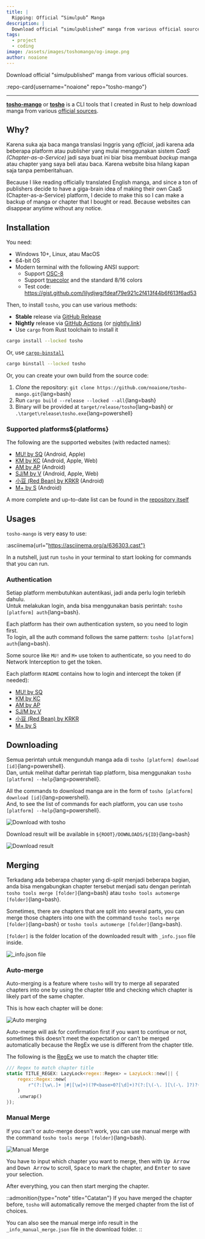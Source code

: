 ```yaml
---
title: |
  Ripping: Official “Simulpub” Manga
description: |
  Download official “simulpublished” manga from various official sources
tags:
  - project
  - coding
image: /assets/images/toshomango/og-image.png
author: noaione
---
```


Download official "simulpublished" manga from various official sources.

<!--more-->

:repo-card{username="noaione" repo="tosho-mango"}

---

**[tosho-mango](https://github.com/noaione/tosho-mango)** or **[tosho](https://github.com/noaione/tosho-mango)** is a CLI tools that I created in Rust to help download manga from various [official sources](#platforms).

## Why?

Karena suka aja baca manga translasi Inggris yang _official_, jadi karena ada beberapa platform atau publisher yang mulai menggunakan sistem _CaaS (Chapter-as-a-Service)_ jadi saya buat ini biar bisa membuat _backup_ manga atau chapter yang saya beli atau baca. Karena website bisa hilang kapan saja tanpa pemberitahuan.

Because I like reading officially translated English manga, and since a ton of publishers decide to have a giga-brain idea of making their own CaaS (Chapter-as-a-Service) platform, I decide to make this so I can make a backup of manga or chapter that I bought or read. Because websites can disappear anytime without any notice.

## Installation

You need:

- Windows 10+, Linux, atau MacOS
- 64-bit OS
- Modern terminal with the following ANSI support:
  - Support [OSC-8](https://github.com/Alhadis/OSC8-Adoption#terminal-emulators)
  - Support [truecolor](https://github.com/termstandard/colors#terminal-emulators) and the standard 8/16 colors
  - Test code: https://gist.github.com/lilydjwg/fdeaf79e921c2f413f44b6f613f6ad53

Then, to install `tosho`, you can use various methods:

- **Stable** release via [GitHub Release](https://github.com/noaione/tosho-mango/releases)
- **Nightly** release via [GitHub Actions](https://github.com/noaione/tosho-mango/actions/workflows/ci.yml?query=branch%3Amaster) (or [nightly.link](https://nightly.link/noaione/tosho-mango/workflows/ci/master?preview))
- Use `cargo` from Rust toolchain to install it

```bash
cargo install --locked tosho
```

Or, use [`cargo-binstall`](https://github.com/cargo-bins/cargo-binstall)

```bash
cargo binstall --locked tosho
```

Or, you can create your own build from the source code:

1. _Clone_ the repository: `git clone https://github.com/noaione/tosho-mango.git`{lang=bash}
2. Run `cargo build --release --locked --all`{lang=bash}
3. Binary will be provided at `target/release/tosho`{lang=bash} or `.\target\release\tosho.exe`{lang=powershell}

### Supported platforms${platforms}

The following are the supported websites (with redacted names):

- [MU! by SQ](https://github.com/noaione/tosho-mango/tree/master/tosho_musq) (Android, Apple)
- [KM by KC](https://github.com/noaione/tosho-mango/tree/master/tosho_kmkc) (Android, Apple, Web)
- [AM by AP](https://github.com/noaione/tosho-mango/tree/master/tosho_amap) (Android)
- [SJ/M by V](https://github.com/noaione/tosho-mango/tree/master/tosho_sjv) (Android, Apple, Web)
- [小豆 (Red Bean) by KRKR](https://github.com/noaione/tosho-mango/tree/master/tosho_rbean) (Android)
- [M+ by S](https://github.com/noaione/tosho-mango/tree/master/tosho_mplus) (Android)

A more complete and up-to-date list can be found in the [repository itself](https://github.com/noaione/tosho-mango#supported-platform)

## Usages

`tosho-mango` is very easy to use:

:asciinema{url="https://asciinema.org/a/636303.cast"}

In a nutshell, just run `tosho` in your terminal to start looking for commands that you can run.

### Authentication

Setiap platform membutuhkan autentikasi, jadi anda perlu login terlebih dahulu.<br />
Untuk melakukan login, anda bisa menggunakan basis perintah: `tosho [platform] auth`{lang=bash}.

Each platform has their own authentication system, so you need to login first.<br />
To login, all the auth command follows the same pattern: `tosho [platform] auth`{lang=bash}.

Some source like `MU!` and `M+` use token to authenticate, so you need to do Network Interception to get the token.

Each platform `README` contains how to login and intercept the token (if needed):

- [MU! by SQ](https://github.com/noaione/tosho-mango/tree/master/tosho_musq#authentication)
- [KM by KC](https://github.com/noaione/tosho-mango/tree/master/tosho_kmkc#authentication)
- [AM by AP](https://github.com/noaione/tosho-mango/tree/master/tosho_amap#authentication)
- [SJ/M by V](https://github.com/noaione/tosho-mango/tree/master/tosho_sjv#authentication)
- [小豆 (Red Bean) by KRKR](https://github.com/noaione/tosho-mango/tree/master/tosho_rbean#authentication)
- [M+ by S](https://github.com/noaione/tosho-mango/tree/master/tosho_mplus#authentication)

## Downloading

Semua perintah untuk mengunduh manga ada di `tosho [platform] download [id]`{lang=powershell}.<br />
Dan, untuk melihat daftar perintah tiap platform, bisa menggunakan `tosho [platform] --help`{lang=powershell}.

All the commands to download manga are in the form of `tosho [platform] download [id]`{lang=powershell}.<br />
And, to see the list of commands for each platform, you can use `tosho [platform] --help`{lang=powershell}.

![Download with tosho](https://p.ihateani.me/fxdvesbw.gif)

Download result will be available in `${ROOT}/DOWNLOADS/${ID}`{lang=bash}

![Download result](/assets/images/toshomango/01_downloadfolder.png)

## Merging

Terkadang ada beberapa chapter yang di-_split_ menjadi beberapa bagian, anda bisa mengabungkan chapter tersebut menjadi satu dengan perintah `tosho tools merge [folder]`{lang=bash} atau `tosho tools automerge [folder]`{lang=bash}.

Sometimes, there are chapters that are split into several parts, you can merge those chapters into one with the command `tosho tools merge [folder]`{lang=bash} or `tosho tools automerge [folder]`{lang=bash}.

`[folder]` is the folder location of the downloaded result with `_info.json` file inside.

![_info.json file](/assets/images/toshomango/02_mergeinfo.png)

### Auto-merge

Auto-merging is a feature where `tosho` will try to merge all separated chapters into one by using the chapter title and checking which chapter is likely part of the same chapter.

This is how each chapter will be done:

![Auto merging](/assets/images/toshomango/02_mergeautoask.png)

Auto-merge will ask for confirmation first if you want to continue or not, sometimes this doesn't meet the expectation
or can't be merged automatically because the RegEx we use is different from the chapter title.

The following is the [RegEx](https://github.com/noaione/tosho-mango/blob/master/tosho/src/impl/tools/merger.rs#L18) we use to match the chapter title:

```rust [tosho/src/impl/tools/merger.rs] lineNumbers startLine=17
/// Regex to match chapter title
static TITLE_REGEX: LazyLock<regex::Regex> = LazyLock::new(|| {
    regex::Regex::new(
        r"(?:[\w\.]+ |#|[\w]+)(?P<base>0?[\d]+)?(?:[\(-\. ][\(-\. ]?)?(?P<split>[\d]+)?(?:[\)])?", // [!code focus]
    )
    .unwrap()
});
```

### Manual Merge

If you can't or auto-merge doesn't work, you can use manual merge with the command `tosho tools merge [folder]`{lang=bash}.

![Manual Merge](https://p.ihateani.me/bohfmjbl.gif)

You have to input which chapter you want to merge, then with <kbd>Up Arrow</kbd> and <kbd>Down Arrow</kbd> to scroll, <kbd>Space</kbd> to mark the chapter, and <kbd>Enter</kbd> to save your selection.

After everything, you can then start merging the chapter.

::admonition{type="note" title="Catatan"}
If you have merged the chapter before, `tosho` will automatically
remove the merged chapter from the list of choices.

You can also see the manual merge info result in the `_info_manual_merge.json` file in the download folder.
::
